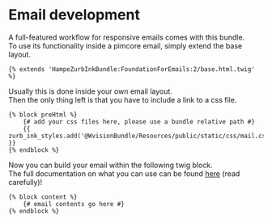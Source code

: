 # Email development

A full-featured workflow for responsive emails comes with this bundle.  
To use its functionality inside a pimcore email, simply extend the base layout.

```twig
{% extends 'HampeZurbInkBundle:FoundationForEmails:2/base.html.twig' %}
```

Usually this is done inside your own email layout.  
Then the only thing left is that you have to include a link to a css file.

```twig
{% block preHtml %}
    {# add your css files here, please use a bundle relative path #}
    {{ zurb_ink_styles.add('@WvisionBundle/Resources/public/static/css/mail.css') }}
{% endblock %}
```

Now you can build your email within the following twig block.  
The full documentation on what you can use can be found [here](http://foundation.zurb.com/emails/docs/sass-guide.html) (read carefully)!

```twig
{% block content %}
    {# email contents go here #}
{% endblock %}
```